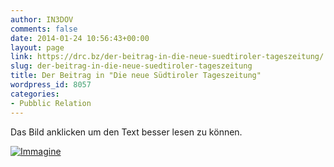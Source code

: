 ```yaml
---
author: IN3DOV
comments: false
date: 2014-01-24 10:56:43+00:00
layout: page
link: https://drc.bz/der-beitrag-in-die-neue-suedtiroler-tageszeitung/
slug: der-beitrag-in-die-neue-suedtiroler-tageszeitung
title: Der Beitrag in "Die neue Südtiroler Tageszeitung"
wordpress_id: 8057
categories:
- Pubblic Relation
---
```


Das Bild anklicken um den Text besser lesen zu können.




[![Immagine](https://drc.bz/wp-content/uploads/2014/01/Immagine.jpg)](https://drc.bz/wp-content/uploads/2014/01/Immagine.jpg)



